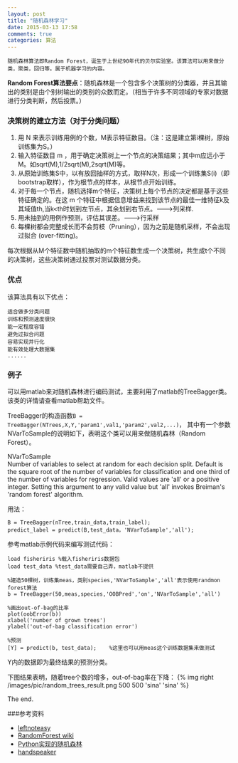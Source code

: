 ```yaml
---
layout: post
title: "随机森林学习"
date: 2015-03-13 17:58
comments: true
categories: 算法
---
```



	随机森林算法即Random Forest，诞生于上世纪90年代的贝尔实验室。该算法可以用来做分类，聚类，回归等。属于机器学习的内容。

**Random Forest算法要点**：随机森林是一个包含多个决策树的分类器，并且其输出的类别是由个别树输出的类别的众数而定。（相当于许多不同领域的专家对数据进行分类判断，然后投票。）

<!--more-->


### 决策树的建立方法（对于分类问题）

>	
1.	用 N 来表示训练用例的个数，M表示特征数目。（注：这是建立第i棵树，原始训练集为S。）
2.	输入特征数目 m ，用于确定决策树上一个节点的决策结果；其中m应远小于M。如sqrt(M),1/2sqrt(M),2sqrt(M)等。
3.	从原始训练集S中，以有放回抽样的方式，取样N次，形成一个训练集S(i)（即bootstrap取样），作为根节点的样本，从根节点开始训练。
4.	对于每一个节点，随机选择m个特征，决策树上每个节点的决定都是基于这些特征确定的。在这 m 个特征中根据信息增益来找到该节点的最佳一维特征k及其域值th,当k<th时划到左节点，其余划到右节点。--->列采样.
5.	用未抽到的用例作预测，评估其误差。--->行采样
6.	每棵树都会完整成长而不会剪枝（Pruning），因为之前是随机采样，不会出现过拟合 (over-fitting)。

每次根据从M个特征数中随机抽取的m个特征数生成一个决策树，共生成t个不同的决策树，这些决策树通过投票对测试数据分类。

###  优点
该算法具有以下优点：

	适合做多分类问题
	训练和预测速度很快
	能一定程度容错
	避免过拟合问题
	容易实现并行化
	能有效处理大数据集
	......
	
### 例子
可以用matlab来对随机森林进行编码测试，主要利用了matlab的TreeBagger类。该类的详情请查看matlab帮助文件。

TreeBagger的构造函数`B = TreeBagger(NTrees,X,Y,'param1',val1,'param2',val2,...)`，
其中有一个参数NVarToSample的说明如下，表明这个类可以用来做随机森林（Random Forest）。
>
NVarToSample	
Number of variables to select at random for each decision split. Default is the square root of the number of variables for classification and one third of the number of variables for regression. Valid values are 'all' or a positive integer. Setting this argument to any valid value but 'all' invokes Breiman's 'random forest' algorithm.

用法：

	B = TreeBagger(nTree,train_data,train_label);
	predict_label = predict(B,test_data，'NVarToSample','all');

参考matlab示例代码来编写测试代码：
	
	load fisheriris %载入fisheriris数据包
	load test_data %test_data需要自己弄，matlab不提供
	
	%建造50棵树，训练集meas，类别species,'NVarToSample','all'表示使用randmon forest算法
	b = TreeBagger(50,meas,species,'OOBPred','on','NVarToSample','all')  

	%画出out-of-bag的比率
	plot(oobError(b))
	xlabel('number of grown trees')
	ylabel('out-of-bag classification error')

	%预测
	[Y] = predict(b, test_data);	%这里也可以用meas这个训练数据集来做测试
Y内的数据即为最终结果的预测分类。

下图结果表明，随着tree个数的增多，out-of-bag率在下降：
{% img right /images/pic/random_trees_result.png 500 500  'sina' 'sina' %}
	
	
The end.

###参考资料
	
* [leftnoteasy](http://www.cnblogs.com/LeftNotEasy/archive/2011/03/07/1976562.html)
* [RandomForest wiki](http://zh.wikipedia.org/wiki/%E9%9A%8F%E6%9C%BA%E6%A3%AE%E6%9E%97)
* [Python实现的随机森林](http://www.oschina.net/translate/random-forests-in-python?cmp)
* [handspeaker](http://www.cnblogs.com/hrlnw/p/3850459.html)
